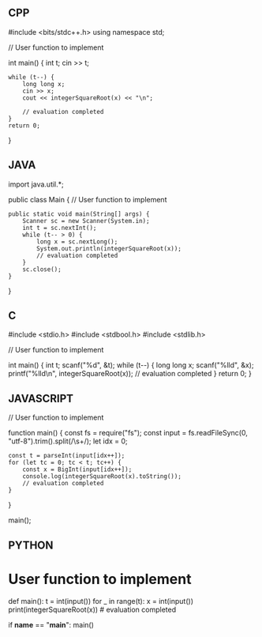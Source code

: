 ## CPP

#include <bits/stdc++.h>
using namespace std;

// User function to implement


int main() {
    int t;
    cin >> t;

    while (t--) {
        long long x;
        cin >> x;
        cout << integerSquareRoot(x) << "\n";
        
        // evaluation completed
    }
    return 0;
}

## JAVA

import java.util.*;

public class Main {
    // User function to implement
    

    public static void main(String[] args) {
        Scanner sc = new Scanner(System.in);
        int t = sc.nextInt();
        while (t-- > 0) {
            long x = sc.nextLong();
            System.out.println(integerSquareRoot(x));
            // evaluation completed
        }
        sc.close();
    }
}

## C

#include <stdio.h>
#include <stdbool.h>
#include <stdlib.h>

// User function to implement


int main() {
    int t;
    scanf("%d", &t);
    while (t--) {
        long long x;
        scanf("%lld", &x);
        printf("%lld\n", integerSquareRoot(x));
        // evaluation completed
    }
    return 0;
}

## JAVASCRIPT

// User function to implement


function main() {
    const fs = require("fs");
    const input = fs.readFileSync(0, "utf-8").trim().split(/\s+/);
    let idx = 0;

    const t = parseInt(input[idx++]);
    for (let tc = 0; tc < t; tc++) {
        const x = BigInt(input[idx++]);
        console.log(integerSquareRoot(x).toString());
        // evaluation completed
    }
}

main();

## PYTHON

# User function to implement


def main():
    t = int(input())
    for _ in range(t):
        x = int(input())
        print(integerSquareRoot(x))
        # evaluation completed

if __name__ == "__main__":
    main()